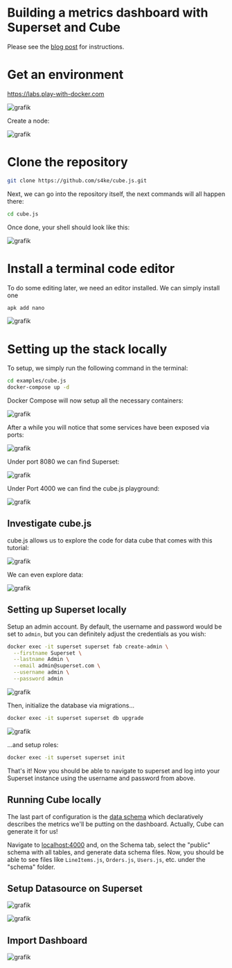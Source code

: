 # Building a metrics dashboard with Superset and Cube

Please see the [blog post](https://cube.dev/blog/building-metrics-dashboard-with-superset/) for instructions.

# Get an environment

https://labs.play-with-docker.com

![grafik](https://user-images.githubusercontent.com/719760/213940741-65388c13-3d38-494f-a40f-6a89474f2550.png)

Create a node:

![grafik](https://user-images.githubusercontent.com/719760/213940796-96f94a91-f779-4f1c-9f74-9f349a3bf136.png)

# Clone the repository

```bash
git clone https://github.com/s4ke/cube.js.git
```

Next, we can go into the repository itself, the next commands will all happen there:

```bash
cd cube.js
```

Once done, your shell should look like this:

![grafik](https://user-images.githubusercontent.com/719760/213940905-de213246-6a95-4634-bbed-53b9289f1a5a.png)

# Install a terminal code editor

To do some editing later, we need an editor installed. We can simply install one

```bash
apk add nano
```

![grafik](https://user-images.githubusercontent.com/719760/213940982-8d5dfeab-7edd-4344-817d-51914251d99b.png)

# Setting up the stack locally

To setup, we simply run the following command in the terminal:

```bash
cd examples/cube.js
docker-compose up -d
```

Docker Compose will now setup all the necessary containers:

![grafik](https://user-images.githubusercontent.com/719760/213941071-101ccd7d-7d02-41da-80ff-0b80ec510cf9.png)

After a while you will notice that some services have been exposed via ports:

![grafik](https://user-images.githubusercontent.com/719760/213941103-6a62cffb-64f6-434f-b6f3-d2ffc0ffb3fe.png)

Under port 8080 we can find Superset:

![grafik](https://user-images.githubusercontent.com/719760/213941121-c1fef348-6176-4fc0-b7e1-2d1e5022b313.png)

Under Port 4000 we can find the cube.js playground:

![grafik](https://user-images.githubusercontent.com/719760/213941141-e2f9aa79-b705-414a-b525-accf5782ff6f.png)

## Investigate cube.js

cube.js allows us to explore the code for data cube that comes with this tutorial:

![grafik](https://user-images.githubusercontent.com/719760/213941237-8abe95c3-9f9d-465b-b6ef-5df2098a6ca4.png)

We can even explore data:

![grafik](https://user-images.githubusercontent.com/719760/213941189-67967d3d-11b3-4546-ba64-0110c1d0eea6.png)


## Setting up Superset locally

Setup an admin account. By default, the username and password would be set to `admin`, but you can definitely adjust the credentials as you wish:

```bash
docker exec -it superset superset fab create-admin \
  --firstname Superset \
  --lastname Admin \
  --email admin@superset.com \
  --username admin \
  --password admin
```

![grafik](https://user-images.githubusercontent.com/719760/213941487-64cef2a7-9e6c-4d21-9342-1f1e0fd3eb8f.png)


Then, initialize the database via migrations...

```bash
docker exec -it superset superset db upgrade
```

![grafik](https://user-images.githubusercontent.com/719760/213941526-a9462274-5928-4d48-9bd4-90ca96623109.png)

...and setup roles:

```bash
docker exec -it superset superset init
```

That's it! Now you should be able to navigate to superset and log into your Superset instance using the username and password from above.

## Running Cube locally

The last part of configuration is the [data schema](https://cube.dev/docs/schema/getting-started) which declaratively describes the metrics we'll be putting on the dashboard. Actually, Cube can generate it for us!

Navigate to [localhost:4000](http://localhost:4000) and, on the Schema tab, select the "public" schema with all tables, and generate data schema files. Now, you should be able to see files like `LineItems.js`, `Orders.js`, `Users.js`, etc. under the "schema" folder.

## Setup Datasource on Superset

![grafik](https://user-images.githubusercontent.com/719760/213317812-874f7d5b-a75d-40ae-9df1-b3dd07fe6381.png)


![grafik](https://user-images.githubusercontent.com/719760/213317751-1b44a98f-20d6-4d7f-bf3d-3ebb64261203.png)


## Import Dashboard

![grafik](https://user-images.githubusercontent.com/719760/213317918-40836b20-4da2-4ff9-a027-a176967f4f9f.png)




